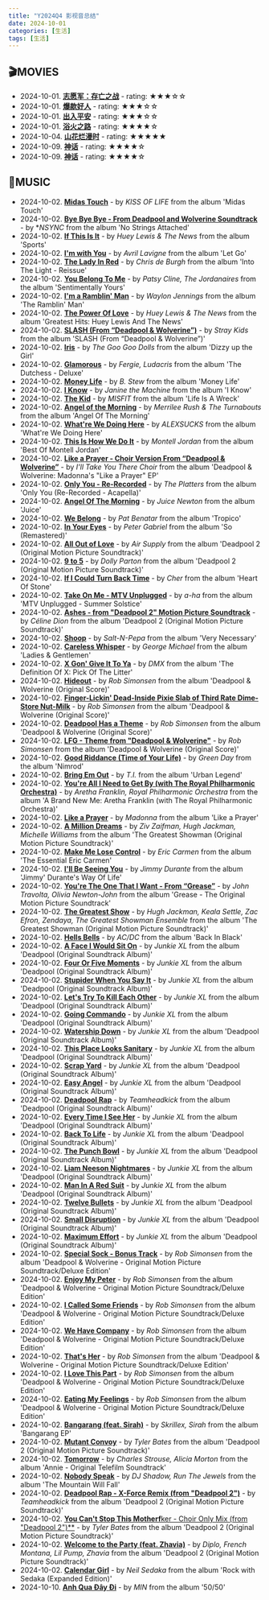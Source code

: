 ```yaml
---
title: "Y2024Q4 影视音总结"
date: 2024-10-01
categories: [生活]
tags: [生活]
---
```


## 🎬MOVIES
- 2024-10-01. [**志愿军：存亡之战**](http://movie.douban.com/subject/36296618/) - rating: ★★★☆☆
- 2024-10-01. [**爆款好人**](http://movie.douban.com/subject/35811225/) - rating: ★★★☆☆
- 2024-10-01. [**出入平安**](http://movie.douban.com/subject/36459360/) - rating: ★★★☆☆
- 2024-10-01. [**浴火之路**](http://movie.douban.com/subject/36211169/) - rating: ★★★★☆
- 2024-10-04. [**山花烂漫时**](http://movie.douban.com/subject/35496807/) - rating: ★★★★★
- 2024-10-09. [**神话**](http://movie.douban.com/subject/3732699/) - rating: ★★★★☆
- 2024-10-09. [**神话**](http://movie.douban.com/subject/1307023/) - rating: ★★★★☆

## 🎵MUSIC
- 2024-10-02. [**Midas Touch**](https://open.spotify.com/track/0vaxYDAuAO1nPolC6bQp7V) - by *KISS OF LIFE* from the album 'Midas Touch'
- 2024-10-02. [**Bye Bye Bye - From Deadpool and Wolverine Soundtrack**](https://open.spotify.com/track/62bOmKYxYg7dhrC6gH9vFn) - by **NSYNC* from the album 'No Strings Attached'
- 2024-10-02. [**If This Is It**](https://open.spotify.com/track/2pAdtQuiEVGr7nOXGiv7t4) - by *Huey Lewis & The News* from the album 'Sports'
- 2024-10-02. [**I'm with You**](https://open.spotify.com/track/1jlG3KJ3gdYmhfuySFfpO1) - by *Avril Lavigne* from the album 'Let Go'
- 2024-10-02. [**The Lady In Red**](https://open.spotify.com/track/5Hcl1reJnHIfJBbCcglaKR) - by *Chris de Burgh* from the album 'Into The Light - Reissue'
- 2024-10-02. [**You Belong To Me**](https://open.spotify.com/track/2STy18bfCVP8v6aOu2CliZ) - by *Patsy Cline, The Jordanaires* from the album 'Sentimentally Yours'
- 2024-10-02. [**I'm a Ramblin' Man**](https://open.spotify.com/track/24uwABPWPejBuvFL4tMkvD) - by *Waylon Jennings* from the album 'The Ramblin' Man'
- 2024-10-02. [**The Power Of Love**](https://open.spotify.com/track/2olVm1lHicpveMAo4AUDRB) - by *Huey Lewis & The News* from the album 'Greatest Hits: Huey Lewis And The News'
- 2024-10-02. [**SLASH (From “Deadpool & Wolverine”)**](https://open.spotify.com/track/2MKGrYH1PyPAUKu2Sl8IaT) - by *Stray Kids* from the album 'SLASH (From “Deadpool & Wolverine”)'
- 2024-10-02. [**Iris**](https://open.spotify.com/track/6Qyc6fS4DsZjB2mRW9DsQs) - by *The Goo Goo Dolls* from the album 'Dizzy up the Girl'
- 2024-10-02. [**Glamorous**](https://open.spotify.com/track/1V8AZk8VG8qksb9mKgxTuR) - by *Fergie, Ludacris* from the album 'The Dutchess - Deluxe'
- 2024-10-02. [**Money Life**](https://open.spotify.com/track/1lxaKXyIxvmc9j9WvzdZ5o) - by *B. Stew* from the album 'Money Life'
- 2024-10-02. [**I Know**](https://open.spotify.com/track/1UNIoNxqJlhcUYZzRys7mu) - by *Janine the Machine* from the album 'I Know'
- 2024-10-02. [**The Kid**](https://open.spotify.com/track/0G2QtlKCKNVjWV0qqaUehK) - by *MISFIT* from the album 'Life Is A Wreck'
- 2024-10-02. [**Angel of the Morning**](https://open.spotify.com/track/27QxL30kLR6RyIjLXCMFdU) - by *Merrilee Rush & The Turnabouts* from the album 'Angel Of The Morning'
- 2024-10-02. [**What're We Doing Here**](https://open.spotify.com/track/0O9TgksErSMrTYuKNyq1HT) - by *ALEXSUCKS* from the album 'What're We Doing Here'
- 2024-10-02. [**This Is How We Do It**](https://open.spotify.com/track/6aJ90LBl96bly9zuEH1U2X) - by *Montell Jordan* from the album 'Best Of Montell Jordan'
- 2024-10-02. [**Like a Prayer - Choir Version From “Deadpool & Wolverine”**](https://open.spotify.com/track/492ceDtqmafb6QD1Xfhpmo) - by *I'll Take You There Choir* from the album 'Deadpool & Wolverine: Madonna's "Like a Prayer" EP'
- 2024-10-02. [**Only You - Re-Recorded**](https://open.spotify.com/track/2GuTKe67s8VBtdqtRE9nd2) - by *The Platters* from the album 'Only You (Re-Recorded - Acapella)'
- 2024-10-02. [**Angel Of The Morning**](https://open.spotify.com/track/11y8GSP2ASv8S9n0FiiDva) - by *Juice Newton* from the album 'Juice'
- 2024-10-02. [**We Belong**](https://open.spotify.com/track/665Jxlgi1HamPKbW1vwzx4) - by *Pat Benatar* from the album 'Tropico'
- 2024-10-02. [**In Your Eyes**](https://open.spotify.com/track/1wyluqXP2ujdTpCfm1E617) - by *Peter Gabriel* from the album 'So (Remastered)'
- 2024-10-02. [**All Out of Love**](https://open.spotify.com/track/7i1IEbwhpNCeIsVSXKXXFJ) - by *Air Supply* from the album 'Deadpool 2 (Original Motion Picture Soundtrack)'
- 2024-10-02. [**9 to 5**](https://open.spotify.com/track/6qpt8RfvSz67i1UzPusvFt) - by *Dolly Parton* from the album 'Deadpool 2 (Original Motion Picture Soundtrack)'
- 2024-10-02. [**If I Could Turn Back Time**](https://open.spotify.com/track/6mYrhCAGWzTdF8QnKuchXM) - by *Cher* from the album 'Heart Of Stone'
- 2024-10-02. [**Take On Me - MTV Unplugged**](https://open.spotify.com/track/7htt7UuxHL5wneOcMWJP5E) - by *a-ha* from the album 'MTV Unplugged - Summer Solstice'
- 2024-10-02. [**Ashes - from "Deadpool 2" Motion Picture Soundtrack**](https://open.spotify.com/track/4hwLzecH1SuTsMN2JyCPGs) - by *Céline Dion* from the album 'Deadpool 2 (Original Motion Picture Soundtrack)'
- 2024-10-02. [**Shoop**](https://open.spotify.com/track/0Pu71wxadDlB8fJXfjIjeJ) - by *Salt-N-Pepa* from the album 'Very Necessary'
- 2024-10-02. [**Careless Whisper**](https://open.spotify.com/track/5WDLRQ3VCdVrKw0njWe5E5) - by *George Michael* from the album 'Ladies & Gentlemen'
- 2024-10-02. [**X Gon' Give It To Ya**](https://open.spotify.com/track/1zzxoZVylsna2BQB65Ppcb) - by *DMX* from the album 'The Definition Of X: Pick Of The Litter'
- 2024-10-02. [**Hideout**](https://open.spotify.com/track/2LKHHfglc5hGRsgXk6nDxy) - by *Rob Simonsen* from the album 'Deadpool & Wolverine (Original Score)'
- 2024-10-02. [**Finger-Lickin' Dead-Inside Pixie Slab of Third Rate Dime-Store Nut-Milk**](https://open.spotify.com/track/3SJbEPizsIzx0W3hOdDXBq) - by *Rob Simonsen* from the album 'Deadpool & Wolverine (Original Score)'
- 2024-10-02. [**Deadpool Has a Theme**](https://open.spotify.com/track/0HRPKGVAoswVhP34npi9R9) - by *Rob Simonsen* from the album 'Deadpool & Wolverine (Original Score)'
- 2024-10-02. [**LFG - Theme from "Deadpool & Wolverine"**](https://open.spotify.com/track/3POqRDYN7FMsDEzkgJeRbs) - by *Rob Simonsen* from the album 'Deadpool & Wolverine (Original Score)'
- 2024-10-02. [**Good Riddance (Time of Your Life)**](https://open.spotify.com/track/6ORqU0bHbVCRjXm9AjyHyZ) - by *Green Day* from the album 'Nimrod'
- 2024-10-02. [**Bring Em Out**](https://open.spotify.com/track/7oAZVxmRCVFanxK7tk16vv) - by *T.I.* from the album 'Urban Legend'
- 2024-10-02. [**You're All I Need to Get By (with The Royal Philharmonic Orchestra)**](https://open.spotify.com/track/0VAmZrLpRYKRejQfcx57AU) - by *Aretha Franklin, Royal Philharmonic Orchestra* from the album 'A Brand New Me: Aretha Franklin (with The Royal Philharmonic Orchestra)'
- 2024-10-02. [**Like a Prayer**](https://open.spotify.com/track/2v7ywbUzCgcVohHaKUcacV) - by *Madonna* from the album 'Like a Prayer'
- 2024-10-02. [**A Million Dreams**](https://open.spotify.com/track/0RoA7ObU6phWpqhlC9zH4Z) - by *Ziv Zaifman, Hugh Jackman, Michelle Williams* from the album 'The Greatest Showman (Original Motion Picture Soundtrack)'
- 2024-10-02. [**Make Me Lose Control**](https://open.spotify.com/track/2cJ32oKOM4socjP9DE6jhU) - by *Eric Carmen* from the album 'The Essential Eric Carmen'
- 2024-10-02. [**I'll Be Seeing You**](https://open.spotify.com/track/0mtbzu1k9ZFuR2hBpzshIP) - by *Jimmy Durante* from the album 'Jimmy' Durante's Way Of Life'
- 2024-10-02. [**You're The One That I Want - From “Grease”**](https://open.spotify.com/track/0B9x2BRHqj3Qer7biM3pU3) - by *John Travolta, Olivia Newton-John* from the album 'Grease - The Original Motion Picture Soundtrack'
- 2024-10-02. [**The Greatest Show**](https://open.spotify.com/track/4ylWMuGbMXNDgDd8lErEle) - by *Hugh Jackman, Keala Settle, Zac Efron, Zendaya, The Greatest Showman Ensemble* from the album 'The Greatest Showman (Original Motion Picture Soundtrack)'
- 2024-10-02. [**Hells Bells**](https://open.spotify.com/track/69QHm3pustz01CJRwdo20z) - by *AC/DC* from the album 'Back In Black'
- 2024-10-02. [**A Face I Would Sit On**](https://open.spotify.com/track/5UrcQeUlODNVern9Dk9w5b) - by *Junkie XL* from the album 'Deadpool (Original Soundtrack Album)'
- 2024-10-02. [**Four Or Five Moments**](https://open.spotify.com/track/54xdRclgMURz3qDo00y7V9) - by *Junkie XL* from the album 'Deadpool (Original Soundtrack Album)'
- 2024-10-02. [**Stupider When You Say It**](https://open.spotify.com/track/2qmRKwJD5AjiqJ3c2tYU4c) - by *Junkie XL* from the album 'Deadpool (Original Soundtrack Album)'
- 2024-10-02. [**Let's Try To Kill Each Other**](https://open.spotify.com/track/4D0XZNzYNwDQCTsFiFty8b) - by *Junkie XL* from the album 'Deadpool (Original Soundtrack Album)'
- 2024-10-02. [**Going Commando**](https://open.spotify.com/track/0cLcXcRsaYKyvDfoASYVbM) - by *Junkie XL* from the album 'Deadpool (Original Soundtrack Album)'
- 2024-10-02. [**Watership Down**](https://open.spotify.com/track/70EFS9q2ms1hzi0Y3EV03p) - by *Junkie XL* from the album 'Deadpool (Original Soundtrack Album)'
- 2024-10-02. [**This Place Looks Sanitary**](https://open.spotify.com/track/6c94SDLrydgXbBEyliOfrQ) - by *Junkie XL* from the album 'Deadpool (Original Soundtrack Album)'
- 2024-10-02. [**Scrap Yard**](https://open.spotify.com/track/5FA4q0k2hH7GJhGVrjo5v5) - by *Junkie XL* from the album 'Deadpool (Original Soundtrack Album)'
- 2024-10-02. [**Easy Angel**](https://open.spotify.com/track/6EVxyHPACBrQjjql3g90gC) - by *Junkie XL* from the album 'Deadpool (Original Soundtrack Album)'
- 2024-10-02. [**Deadpool Rap**](https://open.spotify.com/track/2pBY04GIRFS3QsztMa4i2W) - by *Teamheadkick* from the album 'Deadpool (Original Soundtrack Album)'
- 2024-10-02. [**Every Time I See Her**](https://open.spotify.com/track/2IU1u9LAlJL9K9xcpw3LsR) - by *Junkie XL* from the album 'Deadpool (Original Soundtrack Album)'
- 2024-10-02. [**Back To Life**](https://open.spotify.com/track/48UJ4BtfCohZ7YqoMJEcMB) - by *Junkie XL* from the album 'Deadpool (Original Soundtrack Album)'
- 2024-10-02. [**The Punch Bowl**](https://open.spotify.com/track/3w5Vl6gPNXLCVnaOsMCkR9) - by *Junkie XL* from the album 'Deadpool (Original Soundtrack Album)'
- 2024-10-02. [**Liam Neeson Nightmares**](https://open.spotify.com/track/6Dw3DgZxZaR5wnYR0Bvj7Z) - by *Junkie XL* from the album 'Deadpool (Original Soundtrack Album)'
- 2024-10-02. [**Man In A Red Suit**](https://open.spotify.com/track/6akjHxUud7gCF4vJfwSXJ2) - by *Junkie XL* from the album 'Deadpool (Original Soundtrack Album)'
- 2024-10-02. [**Twelve Bullets**](https://open.spotify.com/track/12C0ZocowBH82qTzZx9Mzn) - by *Junkie XL* from the album 'Deadpool (Original Soundtrack Album)'
- 2024-10-02. [**Small Disruption**](https://open.spotify.com/track/22LFxrcbZNaorrX9rKcsrW) - by *Junkie XL* from the album 'Deadpool (Original Soundtrack Album)'
- 2024-10-02. [**Maximum Effort**](https://open.spotify.com/track/7IHtp0iR2BBQ7T23ayIh5I) - by *Junkie XL* from the album 'Deadpool (Original Soundtrack Album)'
- 2024-10-02. [**Special Sock - Bonus Track**](https://open.spotify.com/track/3azBlUKLKt6VKxTBpXs4Sc) - by *Rob Simonsen* from the album 'Deadpool & Wolverine - Original Motion Picture Soundtrack/Deluxe Edition'
- 2024-10-02. [**Enjoy My Peter**](https://open.spotify.com/track/6HsTndOAa5KzJNdUqbMfpK) - by *Rob Simonsen* from the album 'Deadpool & Wolverine - Original Motion Picture Soundtrack/Deluxe Edition'
- 2024-10-02. [**I Called Some Friends**](https://open.spotify.com/track/5Fizp17ouHXtAKDF3RrwHL) - by *Rob Simonsen* from the album 'Deadpool & Wolverine - Original Motion Picture Soundtrack/Deluxe Edition'
- 2024-10-02. [**We Have Company**](https://open.spotify.com/track/2Ces4isL4hqOfUTchqcL3c) - by *Rob Simonsen* from the album 'Deadpool & Wolverine - Original Motion Picture Soundtrack/Deluxe Edition'
- 2024-10-02. [**That's Her**](https://open.spotify.com/track/0bOnJXitqAsgqFK5OFpvIX) - by *Rob Simonsen* from the album 'Deadpool & Wolverine - Original Motion Picture Soundtrack/Deluxe Edition'
- 2024-10-02. [**I Love This Part**](https://open.spotify.com/track/2gCfqpErDBhsUw21iQPJal) - by *Rob Simonsen* from the album 'Deadpool & Wolverine - Original Motion Picture Soundtrack/Deluxe Edition'
- 2024-10-02. [**Eating My Feelings**](https://open.spotify.com/track/4ndLwBC1LcTT4qm5GkF4z1) - by *Rob Simonsen* from the album 'Deadpool & Wolverine - Original Motion Picture Soundtrack/Deluxe Edition'
- 2024-10-02. [**Bangarang (feat. Sirah)**](https://open.spotify.com/track/6VRhkROS2SZHGlp0pxndbJ) - by *Skrillex, Sirah* from the album 'Bangarang EP'
- 2024-10-02. [**Mutant Convoy**](https://open.spotify.com/track/4iAaPEbmTmUoOd9sK3ibZN) - by *Tyler Bates* from the album 'Deadpool 2 (Original Motion Picture Soundtrack)'
- 2024-10-02. [**Tomorrow**](https://open.spotify.com/track/4FDVnEP4xp3v9uzmbUKyIE) - by *Charles Strouse, Alicia Morton* from the album 'Annie - Original Telefilm Soundtrack'
- 2024-10-02. [**Nobody Speak**](https://open.spotify.com/track/7Gc9OoiYsUrByC8tzD7kYY) - by *DJ Shadow, Run The Jewels* from the album 'The Mountain Will Fall'
- 2024-10-02. [**Deadpool Rap - X-Force Remix (from "Deadpool 2")**](https://open.spotify.com/track/7pk9bvltdcy8oJLOxdBvVR) - by *Teamheadkick* from the album 'Deadpool 2 (Original Motion Picture Soundtrack)'
- 2024-10-02. [**You Can't Stop This Motherf**ker - Choir Only Mix (from "Deadpool 2")**](https://open.spotify.com/track/0lpMr6rPWKnY8VCm0Ubysz) - by *Tyler Bates* from the album 'Deadpool 2 (Original Motion Picture Soundtrack)'
- 2024-10-02. [**Welcome to the Party (feat. Zhavia)**](https://open.spotify.com/track/0UBafqn0HVWRceDnOv2SZu) - by *Diplo, French Montana, Lil Pump, Zhavia* from the album 'Deadpool 2 (Original Motion Picture Soundtrack)'
- 2024-10-02. [**Calendar Girl**](https://open.spotify.com/track/7Gpx2fNJiilvrf9Ss8qbit) - by *Neil Sedaka* from the album 'Rock with Sedaka (Expanded Edition)'
- 2024-10-10. [**Anh Qua Đây Đi**](https://open.spotify.com/track/6n8jt9dFY0qG5oioNW23wi) - by *MIN* from the album '50/50'

